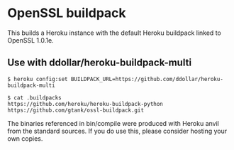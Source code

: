 # OpenSSL buildpack

This builds a Heroku instance with the default Heroku buildpack linked to OpenSSL 1.0.1e.

## Use with ddollar/heroku-buildpack-multi
 
    $ heroku config:set BUILDPACK_URL=https://github.com/ddollar/heroku-buildpack-multi

    $ cat .buildpacks
    https://github.com/heroku/heroku-buildpack-python
    https://github.com/gtank/ossl-buildpack.git


The binaries referenced in bin/compile were produced with Heroku anvil from the
standard sources. If you do use this, please consider hosting your own copies.

